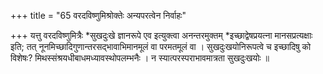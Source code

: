 +++
title = "65 वरदविष्णुमिश्रोक्तेः अन्यपरत्वेन निर्वाहः"

+++
यत्तु वरदविष्णुमित्रैः \*सुखदुःखे ज्ञानरूपे एव इत्युक्त्वा अनन्तरमुक्तम् \*इच्छाद्वेषप्रयत्ना मानसप्रत्यक्षाः इति; तत् नूनमिच्छादिगुणान्तरसद्भावाभिमानमूलं वा परमतमूलं वा । सुखदुःखयोनिरूपत्वे च इच्छादिषु को विशेषः? मिथस्संश्रयधीबाधमध्यावस्थोपलम्भनैः । न स्यात्परस्पराभावमात्रता सुखदुःखयोः ॥